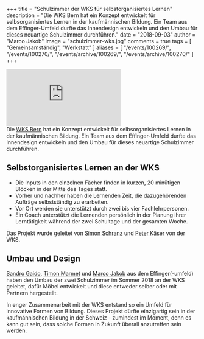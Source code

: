+++
title = "Schulzimmer der WKS für selbstorganisiertes Lernen"
description = "Die WKS Bern hat ein Konzept entwickelt für selbsorganisiertes Lernen in der kaufmännischen Bildung. Ein Team aus dem Effinger-Umfeld durfte das Innendesign entwickeln und den Umbau für dieses neuartige Schulzimmer durchführen."
date = "2018-09-03"
author = "Marco Jakob"
image = "schulzimmer-wks.jpg"
comments = true
tags = [ "Gemeinsamständig", "Werkstatt" ]
aliases = [ "/events/100269/", "/events/100270/", "/events/archive/100269/", "/events/archive/100270/" ]
+++

<div class="embed-responsive embed-responsive-16by9">
  <iframe class="embed-responsive-item" src="https://www.youtube.com/embed/exzuIyPA9eE?rel=0" frameborder="0" allowfullscreen></iframe>
</div>

<div class="lead">
Die <a href="https://www.wksbern.ch">WKS Bern</a> hat ein Konzept entwickelt für selbsorganisiertes Lernen in der kaufmännischen Bildung. Ein Team aus dem Effinger-Umfeld durfte das Innendesign entwickeln und den Umbau für dieses neuartige Schulzimmer durchführen.
</div>

## Selbstorganisiertes Lernen an der WKS

- Die Inputs in den einzelnen Fächer finden in kurzen, 20 minütigen Blöcken in der Mitte des Tages statt.
- Vorher und nachher haben die Lernenden Zeit, die dazugehörenden Aufträge selbstständig zu erarbeiten.
- Vor Ort werden sie unterstützt durch zwei bis vier Fachlehrpersonen.
- Ein Coach unterstützt die Lernenden persönlich in der Planung ihrer Lerntätigkeit während der zwei Schultage und der gesamten Woche.

Das Projekt wurde geleitet von [Simon Schranz](https://www.wksbern.ch/de/die-wks/mitarbeitende/leitung-grundbildung.htm) und [Peter Käser](https://www.wksbern.ch/de/die-wks/mitarbeitende/leitung-grundbildung.htm) von der WKS.

## Umbau und Design

[Sandro Gaido](https://www.gaido.design/), [Timon Marmet](/blog/portrait-timon-marmet/) und [Marco Jakob](https://www.jakob.services) aus dem Effinger(-umfeld) haben den Umbau der zwei Schulzimmer im Sommer 2018 an der WKS geleitet, dafür Möbel entwickelt und diese entweder selber oder mit Partnern hergestellt.

In enger Zusammenarbeit mit der WKS entstand so ein Umfeld für innovative Formen von Bildung. Dieses Projekt dürfte einzigartig sein in der kaufmännischen Bildung in der Schweiz - zumindest im Moment, denn es kann gut sein, dass solche Formen in Zukunft überall anzutreffen sein werden.
